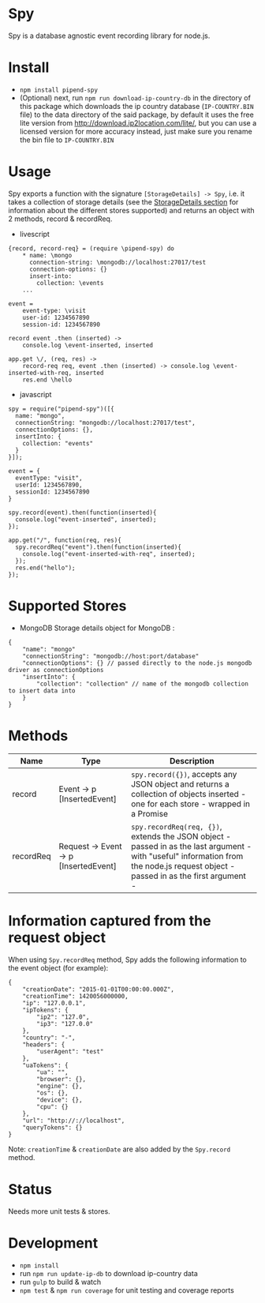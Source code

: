 # Spy
Spy is a database agnostic event recording library for node.js.

# Install
* `npm install pipend-spy`
* (Optional) next, run `npm run download-ip-country-db` in the directory of this package which downloads the ip country database (`IP-COUNTRY.BIN` file) to the data directory of the said package, by default it uses the free lite version from http://download.ip2location.com/lite/, but you can use a licensed version for more accuracy instead, just make sure you rename the bin file to `IP-COUNTRY.BIN`

# Usage
Spy exports a function with the signature `[StorageDetails] -> Spy`, i.e. it takes a collection of storage details (see the [StorageDetails section](#supported-stores) for information about the different stores supported) and returns an object with 2 methods, record & recordReq.

* livescript
```
{record, record-req} = (require \pipend-spy) do 
    * name: \mongo
      connection-string: \mongodb://localhost:27017/test
      connection-options: {}
      insert-into:
        collection: \events
    ...

event =  
    event-type: \visit
    user-id: 1234567890
    session-id: 1234567890

record event .then (inserted) ->
    console.log \event-inserted, inserted

app.get \/, (req, res) ->
    record-req req, event .then (inserted) -> console.log \event-inserted-with-req, inserted
    res.end \hello
```

* javascript
```
spy = require("pipend-spy")([{
  name: "mongo",
  connectionString: "mongodb://localhost:27017/test",
  connectionOptions: {},
  insertInto: {
    collection: "events"
  }
}]);

event = {
  eventType: "visit",
  userId: 1234567890,
  sessionId: 1234567890
}

spy.record(event).then(function(inserted){
  console.log("event-inserted", inserted);
});

app.get("/", function(req, res){
  spy.recordReq("event").then(function(inserted){
    console.log("event-inserted-with-req", inserted);
  });
  res.end("hello");
});

```

# Supported Stores
* MongoDB
  Storage details object for MongoDB : 
```
{
    "name": "mongo"
    "connectionString": "mongodb://host:port/database"
    "connectionOptions": {} // passed directly to the node.js mongodb driver as connectionOptions
    "insertInto": {
        "collection": "collection" // name of the mongodb collection to insert data into
    }
}
```

# Methods
|    Name     |   Type                                |   Description                  |
|-------------|---------------------------------------|--------------------------------|
| record      | Event -> p [InsertedEvent]            | `spy.record({})`, accepts any JSON object and returns a collection of objects inserted - one for each store - wrapped in a Promise |
| recordReq   | Request -> Event -> p [InsertedEvent] | `spy.recordReq(req, {})`, extends the JSON object - passed in as the last argument - with "useful" information from the node.js request object - passed in as the first argument - | 

# Information captured from the request object
When using `Spy.recordReq` method, Spy adds the following information to the event object (for example):
```
{
    "creationDate": "2015-01-01T00:00:00.000Z",
    "creationTime": 1420056000000,
    "ip": "127.0.0.1",
    "ipTokens": {
        "ip2": "127.0",
        "ip3": "127.0.0"
    },
    "country": "-",
    "headers": {
        "userAgent": "test"
    },
    "uaTokens": {
        "ua": "",
        "browser": {},
        "engine": {},
        "os": {},
        "device": {},
        "cpu": {}
    },
    "url": "http://://localhost",
    "queryTokens": {}
}
```
Note: `creationTime` & `creationDate` are also added by the `Spy.record` method.

# Status
Needs more unit tests & stores.

# Development
* `npm install`
* run `npm run update-ip-db` to download ip-country data
* run `gulp` to build & watch
* `npm test` & `npm run coverage` for unit testing and coverage reports
